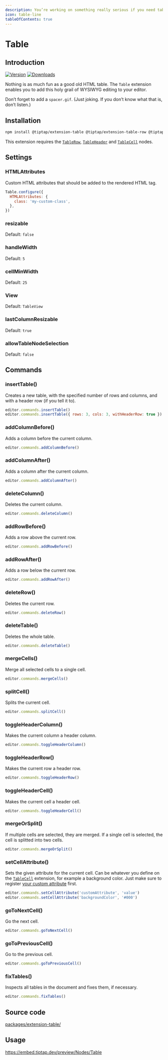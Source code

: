 ```yaml
---
description: You’re working on something really serious if you need tables inside a text editor.
icon: table-line
tableOfContents: true
---
```


# Table

## Introduction
[![Version](https://img.shields.io/npm/v/@tiptap/extension-table.svg?label=version)](https://www.npmjs.com/package/@tiptap/extension-table)
[![Downloads](https://img.shields.io/npm/dm/@tiptap/extension-table.svg)](https://npmcharts.com/compare/@tiptap/extension-table?minimal=true)

Nothing is as much fun as a good old HTML table. The `Table` extension enables you to add this holy grail of WYSIWYG editing to your editor.

Don’t forget to add a `spacer.gif`. (Just joking. If you don’t know what that is, don’t listen.)

## Installation
```bash
npm install @tiptap/extension-table @tiptap/extension-table-row @tiptap/extension-table-header @tiptap/extension-table-cell
```

This extension requires the [`TableRow`](/api/nodes/table-row), [`TableHeader`](/api/nodes/table-header) and [`TableCell`](/api/nodes/table-cell) nodes.

## Settings

### HTMLAttributes
Custom HTML attributes that should be added to the rendered HTML tag.

```js
Table.configure({
  HTMLAttributes: {
    class: 'my-custom-class',
  },
})
```

### resizable
Default: `false`

### handleWidth
Default: `5`

### cellMinWidth
Default: `25`

### View
Default: `TableView`

### lastColumnResizable
Default: `true`

### allowTableNodeSelection
Default: `false`

## Commands

### insertTable()
Creates a new table, with the specified number of rows and columns, and with a header row (if you tell it to).

```js
editor.commands.insertTable()
editor.commands.insertTable({ rows: 3, cols: 3, withHeaderRow: true })
```

### addColumnBefore()
Adds a column before the current column.

```js
editor.commands.addColumnBefore()
```

### addColumnAfter()
Adds a column after the current column.

```js
editor.commands.addColumnAfter()
```

### deleteColumn()
Deletes the current column.

```js
editor.commands.deleteColumn()
```

### addRowBefore()
Adds a row above the current row.

```js
editor.commands.addRowBefore()
```

### addRowAfter()
Adds a row below the current row.

```js
editor.commands.addRowAfter()
```

### deleteRow()
Deletes the current row.

```js
editor.commands.deleteRow()
```

### deleteTable()
Deletes the whole table.

```js
editor.commands.deleteTable()
```

### mergeCells()
Merge all selected cells to a single cell.

```js
editor.commands.mergeCells()
```

### splitCell()
Splits the current cell.

```js
editor.commands.splitCell()
```

### toggleHeaderColumn()
Makes the current column a header column.

```js
editor.commands.toggleHeaderColumn()
```

### toggleHeaderRow()
Makes the current row a header row.

```js
editor.commands.toggleHeaderRow()
```

### toggleHeaderCell()
Makes the current cell a header cell.

```js
editor.commands.toggleHeaderCell()
```

### mergeOrSplit()
If multiple cells are selected, they are merged. If a single cell is selected, the cell is splitted into two cells.

```js
editor.commands.mergeOrSplit()
```

### setCellAttribute()
Sets the given attribute for the current cell. Can be whatever you define on the [`TableCell`](/api/nodes/table-cell) extension, for example a background color. Just make sure to register [your custom attribute](/guide/custom-extensions#attributes) first.

```js
editor.commands.setCellAttribute('customAttribute', 'value')
editor.commands.setCellAttribute('backgroundColor', '#000')
```

### goToNextCell()
Go the next cell.

```js
editor.commands.goToNextCell()
```

### goToPreviousCell()
Go to the previous cell.

```js
editor.commands.goToPreviousCell()
```

### fixTables()
Inspects all tables in the document and fixes them, if necessary.

```js
editor.commands.fixTables()
```

## Source code
[packages/extension-table/](https://github.com/ueberdosis/tiptap/blob/main/packages/extension-table/)

## Usage
https://embed.tiptap.dev/preview/Nodes/Table
